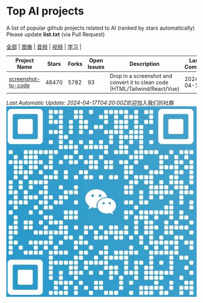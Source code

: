 # Top AI projects
A list of popular github projects related to AI (ranked by stars automatically)
Please update **list.txt** (via Pull Request)

<a href="./README.md">全部</a> |   <a href="./READMEpicture.md">图像</a> |   <a href="./READMEaudio.md">音频</a> | <a href="./READMEvideo.md">视频</a> | <a href="./READMElearn.md">学习</a> | 

| Project Name | Stars | Forks | Open Issues | Description | Last Commit |
| ------------ | ----- | ----- | ----------- | ----------- | ----------- |
| [screenshot-to-code](https://github.com/abi/screenshot-to-code) | 48470 | 5782 | 93 | Drop in a screenshot and convert it to clean code (HTML/Tailwind/React/Vue) | 2024-04-15 |

*Last Automatic Update: 2024-04-17T04:20:00Z*欢迎加入我们的社群 ![](https://raw.githubusercontent.com/mouuii/picture/master/weichat.jpg) 